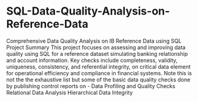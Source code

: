 # SQL-Data-Quality-Analysis-on-Reference-Data
Comprehensive Data Quality Analysis on IB Reference Data using SQL
Project Summary
This project focuses on assessing and improving data quality using SQL for a reference dataset simulating banking relationship and account information. Key checks include completeness, validity, uniqueness, consistency, and referential integrity, on critical data element for operational efficiency and compliance in financial systems.
Note this is not the the exhaustive list but some of the basic data quality checks done by publishing control reports on - 
Data Profiling and Quality Checks
Relational Data Analysis
Hierarchical Data Integrity
